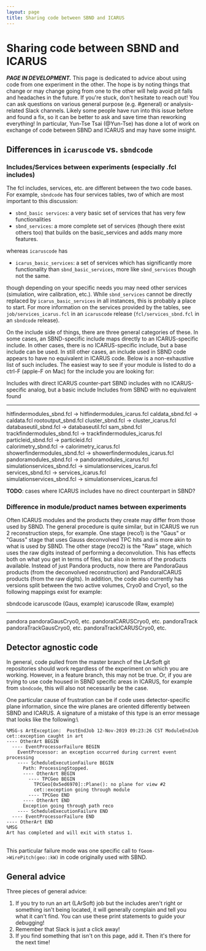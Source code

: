 ```yaml
---
layout: page
title: Sharing code between SBND and ICARUS
---
```




Sharing code between SBND and ICARUS
============================================================================================

***PAGE IN DEVELOPMENT.*** This page is dedicated to advice about using
code from one experiment in the other. The hope is by noting things that
change or may change going from one to the other will help avoid pit
falls and headaches in the future. If you\'re stuck, don\'t hesitate to
reach out! You can ask questions on various general purpose (e.g.
\#general) or analysis-related Slack channels. Likely some people have
run into this issue before and found a fix, so it can be better to ask
and save time than reworking everything! In particular, Yun-Tse Tsai
(\@Yun-Tse) has done a lot of work on exchange of code between SBND and
ICARUS and may have some insight.



Differences in `icaruscode` vs. `sbndcode`
---------------------------------------------------------------------------------------------------



### Includes/Services between experiments (especially .fcl includes)

The fcl includes, services, etc. are different between the two code
bases. For example, `sbndcode` has four services tables, two of which
are most important to this discussion:

-   `sbnd_basic services`: a very basic set of services that has very
    few functionalities
-   `sbnd_services`: a more complete set of services (though there exist
    others too) that builds on the basic\_services and adds many more
    features.

whereas `icaruscode` has

-   `icarus_basic_services`: a set of services which has significantly
    more functionality than `sbnd_basic_services`, more like
    `sbnd_services` though not the same.

though depending on your specific needs you may need other services
(simulation, wire calibration, etc.). While `sbnd_services` cannot be
directly replaced by `icarus_basic_services` in all instances, this is
probably a place to start. For more information on the services provided
by the tables, see `job/services_icarus.fcl` in an `icaruscode` release
(`fcl/services_sbnd.fcl` in an `sbndcode` release).

On the include side of things, there are three general categories of
these. In some cases, an SBND-specific include maps directly to an
ICARUS-specific include. In other cases, there is no ICARUS-specific
include, but a base include can be used. In still other cases, an
include used in SBND code appears to have no equivalent in ICARUS code.
Below is a non-exhaustive list of such includes. The easiest way to see
if your module is listed to do a ctrl-F (apple-F on Mac) for the include
you are looking for:

  Includes with direct ICARUS counter-part                            SBND includes with no ICARUS-specific analog, but a basic include   Includes from SBND with no equivalent found
  ------------------------------------------------------------------- ------------------------------------------------------------------- ---------------------------------------------
  hitfindermodules\_sbnd.fcl -\> hitfindermodules\_icarus.fcl         caldata\_sbnd.fcl -\> caldata.fcl                                   rootoutput\_sbnd.fcl
  cluster\_sbnd.fcl -\> cluster\_icarus.fcl                           databaseutil\_sbnd.fcl -\> databaseutil.fcl                         sam\_sbnd.fcl
  trackfindermodules\_sbnd.fcl -\> trackfindermodules\_icarus.fcl     particleid\_sbnd.fcl -\> particleid.fcl                             
  calorimetry\_sbnd.fcl -\> calorimetry\_icarus.fcl                                                                                       
  showerfindermodules\_sbnd.fcl -\> showerfindermodules\_icarus.fcl                                                                       
  pandoramodules\_sbnd.fcl -\> pandoramodules\_icarus.fcl                                                                                 
  simulationservices\_sbnd.fcl -\> simulationservices\_icarus.fcl                                                                         
  services\_sbnd.fcl -\> services\_icarus.fcl                                                                                             
  simulationservices\_sbnd.fcl -\> simulationservices\_icarus.fcl                                                                         

**TODO**: cases where ICARUS includes have no direct counterpart in
SBND?



### Difference in module/product names between experiments

Often ICARUS modules and the products they create may differ from those
used by SBND. The general procedure is quite similar, but in ICARUS we
run 2 reconstruction steps, for example. One stage (reco1) is the
\"Gaus\" or \"Gauss\" stage that uses Gauss deconvolved TPC hits and is
more akin to what is used by SBND. The other stage (reco2) is the
\"Raw\" stage, which uses the raw digits instead of performing a
deconvolution. This has effects both on what you get in terms of files,
but also in terms of the products available. Instead of just Pandora
products, now there are PandoraGaus products (from the deconvolved
reconstruction) and PandoraICARUS products (from the raw digits). In
addition, the code also currently has versions split between the two
active volumes, Cryo0 and Cryo1, so the following mappings exist for
example:

  sbndcode       icaruscode (Gaus, example)    icaruscode (Raw, example)
  -------------- ----------------------------- -------------------------------
  pandora        pandoraGausCryo0, etc.        pandoraICARUSCryo0, etc.
  pandoraTrack   pandoraTrackGausCryo0, etc.   pandoraTrackICARUSCryo0, etc.



Detector agnostic code
----------------------------------------------------------------

In general, code pulled from the master branch of the LArSoft git
repositories should work regardless of the experiment on which you are
working. However, in a feature branch, this may not be true. Or, if you
are trying to use code housed in SBND specific areas in ICARUS, for
example from `sbndcode`, this will also not necessarily be the case.

One particular cause of frustration can be if code uses
detector-specific plane information, since the wire planes are oriented
differently between SBND and ICARUS. A signature of a mistake of this
type is an error message that looks like the following:\

    %MSG-s ArtException:  PostEndJob 12-Nov-2019 09:23:26 CST ModuleEndJob
    cet::exception caught in art
    ---- OtherArt BEGIN
      ---- EventProcessorFailure BEGIN
        EventProcessor: an exception occurred during current event processing
        ---- ScheduleExecutionFailure BEGIN
          Path: ProcessingStopped.
          ---- OtherArt BEGIN
            ---- TPCGeo BEGIN
              TPCGeo[0x5ed6970]::Plane(): no plane for view #2
              cet::exception going through module 
            ---- TPCGeo END
          ---- OtherArt END
          Exception going through path reco
        ---- ScheduleExecutionFailure END
      ---- EventProcessorFailure END
    ---- OtherArt END
    %MSG
    Art has completed and will exit with status 1.

\
This particular failure mode was one specific call to
`fGeom->WirePitch(geo::kW)` in code originally used with SBND.



General advice
------------------------------------------------

Three pieces of general advice:

1.  If you try to run an art (LArSoft) job but the includes aren\'t
    right or something isn\'t being located, it will generally complain
    and tell you what it can\'t find. You can use these print statements
    to guide your debugging!
2.  Remember that Slack is just a click away!
3.  If you find something that isn\'t on this page, add it. Then it\'s
    there for the next time!
